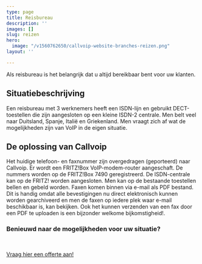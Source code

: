```yaml
---
type: page
title: Reisbureau
description: ''
images: []
slug: reizen
hero:
  image: "/v1560762650/callvoip-website-branches-reizen.png"
layout: ''

---
```

Als reisbureau is het belangrijk dat u altijd bereikbaar bent voor uw klanten. 

## Situatiebeschrijving

Een reisbureau met 3 werknemers heeft een ISDN-lijn en gebruikt DECT-toestellen die zijn aangesloten op een kleine ISDN-2 centrale. Men belt veel naar Duitsland, Spanje, Italië en Griekenland.  Men vraagt zich af wat de mogelijkheden zijn van VoIP in de eigen situatie.

## De oplossing van Callvoip

Het huidige telefoon- en faxnummer zijn overgedragen (geporteerd) naar Callvoip. Er wordt een FRITZ!Box VoIP-modem-router aangeschaft. De nummers worden op de FRITZ!Box 7490 geregistreerd. De ISDN-centrale kan op de FRITZ! worden aangesloten. Men kan op de bestaande toestellen bellen en gebeld worden. Faxen komen binnen via e-mail als PDF bestand. Dit is handig omdat alle bevestigingen nu direct elektronisch kunnen worden gearchiveerd en men de faxen op iedere plek waar e-mail beschikbaar is, kan bekijken. Ook het kunnen verzenden van een fax door een PDF te uploaden is een bijzonder welkome bijkomstigheid!.

### Benieuwd naar de mogelijkheden voor uw situatie?

<br>

<a href="/offerte/" class="button">Vraag hier een offerte aan!</a>